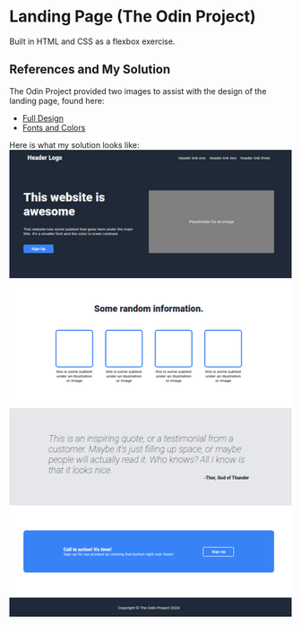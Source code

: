 # Landing Page (The Odin Project)
Built in HTML and CSS as a flexbox exercise.

## References and My Solution
The Odin Project provided two images to assist with the design of the landing page, found here:
 - [Full Design](https://cdn.statically.io/gh/TheOdinProject/curriculum/81a5d553f4073e593d23a6ab00d50eef8620796d/foundations/html_css/project/imgs/01.png)
 - [Fonts and Colors](https://cdn.statically.io/gh/TheOdinProject/curriculum/a38403e7d81cc8305af16ac48985cfbde87834d6/foundations/html_css/flexbox/project-landing-page/imgs/02.png)


Here is what my solution looks like:
![My solution](/references/my-completed-design.png)